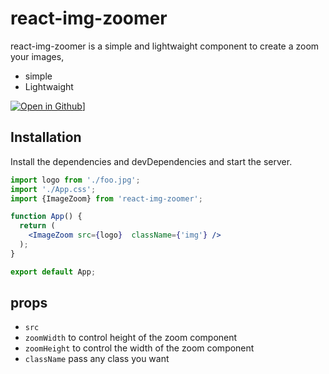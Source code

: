 # react-img-zoomer

react-img-zoomer is a simple and lightwaight component to create a zoom your images, 


- simple
- Lightwaight




[![Open in Github]()](https://github.com/syedfaisalrizvi0/react-image-zoomer)]

## Installation

Install the dependencies and devDependencies and start the server.

```jsx
import logo from './foo.jpg';
import './App.css';
import {ImageZoom} from 'react-img-zoomer';

function App() {
  return (
    <ImageZoom src={logo}  className={'img'} /> 
  );
}

export default App;

```
## props
 - `src`
 - `zoomWidth` to control height of the zoom component
 - `zoomHeight` to control the width of the zoom component 
 - `className` pass any class you want 

